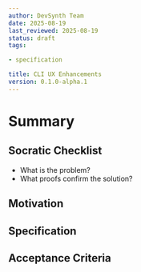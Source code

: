 ```yaml
---
author: DevSynth Team
date: 2025-08-19
last_reviewed: 2025-08-19
status: draft
tags:

- specification

title: CLI UX Enhancements
version: 0.1.0-alpha.1
---
```


<!--
Required metadata fields:
- author: document author
- date: creation date
- last_reviewed: last review date
- status: draft | review | published
- tags: search keywords
- title: short descriptive name
- version: specification version
-->

# Summary

## Socratic Checklist
- What is the problem?
- What proofs confirm the solution?

## Motivation

## Specification

## Acceptance Criteria
